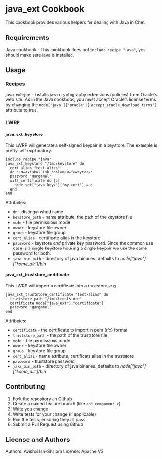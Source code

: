 java_ext Cookbook
=================
This cookbook provides various helpers for dealing with Java in Chef.

Requirements
------------
Java cookbook - This cookbook does not `include_recipe "java"`, you should make sure java is installed.

Usage
-----
### Recipes
java_ext::jce - installs java cryptography extensions (policies) from Oracle's web site. As in the Java cookbook, you must accept Oracle's license terms by changing the `node['java']['oracle']['accept_oracle_download_terms']` attribute to true.

### LWRP
#### java_ext_keystore
This LWRP will generate a self-signed keypair in a keystore. The example is pretty self explanatory.

    include_recipe "java"
    java_ext_keystore "/tmp/keystore" do
      cert_alias "test-alias"
      dn "CN=avishai ish-shalom/O=fewbytes/"
      password "gargamel"
      with_certificate do |c|
        node.set["java_keys"]["my_cert"] = c
      end
    end
Attributes:
- `dn` - distinguinshed name
- `keystore_path` - name attribute, the path of the keystore file
- `mode` - file permissions mode
- `owner` - keystore file owner
- `group` - keystore file group
- `cert_alias` - certificate alias in the keystore
- `password` - keystore *and* private key password. Since the common use case is a single keystore housing a single keypair we use the same password for both.
- `java_bin_path` - directory of java binaries. defaults to _node["java"]["home_dir"]/bin_

#### java_ext_truststore_certificate
This LWRP will import a certificate into a truststore, e.g.

    java_ext_truststore_certificate "test-alias" do
      truststore_path "/tmp/truststore"
      certificate node["java_ext"]["certificate"]
      password "gargamel"
    end

Attributes:
- `certificate` - the certificate to import in pem (rfc) format
- `truststore_path` - the path of the truststore file
- `mode` - file permissions mode
- `owner` - keystore file owner
- `group` - keystore file group
- `cert_alias` - name attribute, certificate alias in the truststore
- `password` - truststore password
- `java_bin_path` - directory of java binaries. defaults to _node["java"]["home_dir"]/bin_

Contributing
------------

1. Fork the repository on Github
2. Create a named feature branch (like `add_component_x`)
3. Write you change
4. Write tests for your change (if applicable)
5. Run the tests, ensuring they all pass
6. Submit a Pull Request using Github

License and Authors
-------------------
Authors: Avishai Ish-Shalom
License: Apache V2
